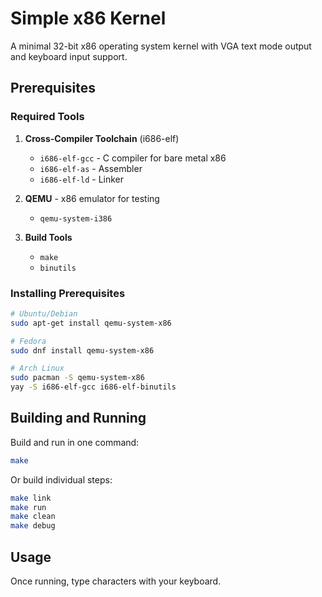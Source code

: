 # Simple x86 Kernel

A minimal 32-bit x86 operating system kernel with VGA text mode output and keyboard input support. 

## Prerequisites

### Required Tools

1. **Cross-Compiler Toolchain** (i686-elf)
   - `i686-elf-gcc` - C compiler for bare metal x86
   - `i686-elf-as` - Assembler
   - `i686-elf-ld` - Linker

2. **QEMU** - x86 emulator for testing
   - `qemu-system-i386`

3. **Build Tools**
   - `make`
   - `binutils`

### Installing Prerequisites

```bash
# Ubuntu/Debian
sudo apt-get install qemu-system-x86

# Fedora
sudo dnf install qemu-system-x86

# Arch Linux
sudo pacman -S qemu-system-x86
yay -S i686-elf-gcc i686-elf-binutils
```

## Building and Running

Build and run in one command:

```bash
make
```

Or build individual steps:
```bash
make link
make run
make clean
make debug
```

## Usage

Once running, type characters with your keyboard.